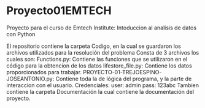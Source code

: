 # Proyecto01EMTECH
Proyecto para el curso de Emtech Institute: Intoduccion al analisis de datos con Python

El repositorio contiene la carpeta Codigo, en la cual se guardaron los archivos utilizados para la resolución del problema
Consta de 3 archivos los cuales son:
Functions.py: Contiene las funciones que se utilizaron en el código para la obtencion de los datos
lifestore_file.py: Contiene los datos proporcionados para trabajar.
PROYECTO-01-TREJOESPINO-JOSEANTONIO.py: Contiene toda la de lógica del programa, y la parte de interaccion con el usuario.
Credenciales:
user: admin
pass: 123abc
Tambien contiene la carpeta Documentación la cual contiene la documentación del proyecto.
